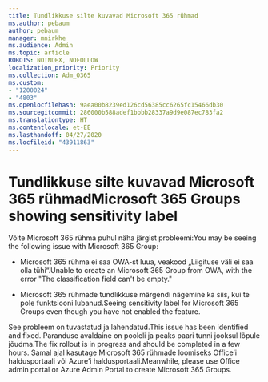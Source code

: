```yaml
---
title: Tundlikkuse silte kuvavad Microsoft 365 rühmad
ms.author: pebaum
author: pebaum
manager: mnirkhe
ms.audience: Admin
ms.topic: article
ROBOTS: NOINDEX, NOFOLLOW
localization_priority: Priority
ms.collection: Adm_O365
ms.custom:
- "1200024"
- "4803"
ms.openlocfilehash: 9aea00b8239ed126cd56385cc6265fc15466db30
ms.sourcegitcommit: 286000b588adef1bbbb28337a9d9e087ec783fa2
ms.translationtype: HT
ms.contentlocale: et-EE
ms.lasthandoff: 04/27/2020
ms.locfileid: "43911863"
---
```

# <a name="microsoft-365-groups-showing-sensitivity-label"></a><span data-ttu-id="34373-102">Tundlikkuse silte kuvavad Microsoft 365 rühmad</span><span class="sxs-lookup"><span data-stu-id="34373-102">Microsoft 365 Groups showing sensitivity label</span></span>

<span data-ttu-id="34373-103">Võite Microsoft 365 rühma puhul näha järgist probleemi:</span><span class="sxs-lookup"><span data-stu-id="34373-103">You may be seeing the following issue with Microsoft 365 Group:</span></span>

- <span data-ttu-id="34373-104">Microsoft 365 rühma ei saa OWA-st luua, veakood „Liigituse väli ei saa olla tühi“.</span><span class="sxs-lookup"><span data-stu-id="34373-104">Unable to create an Microsoft 365 Group from OWA, with the error "The classification field can't be empty."</span></span>

- <span data-ttu-id="34373-105">Microsoft 365 rühmade tundlikkuse märgendi nägemine ka siis, kui te pole funktsiooni lubanud.</span><span class="sxs-lookup"><span data-stu-id="34373-105">Seeing sensitivity label for Microsoft 365 Groups even though you have not enabled the feature.</span></span>

<span data-ttu-id="34373-106">See probleem on tuvastatud ja lahendatud.</span><span class="sxs-lookup"><span data-stu-id="34373-106">This issue has been identified and fixed.</span></span> <span data-ttu-id="34373-107">Paranduse avaldaine on pooleli ja peaks paari tunni jooksul lõpule jõudma.</span><span class="sxs-lookup"><span data-stu-id="34373-107">The fix rollout is in progress and should be completed in a few hours.</span></span> <span data-ttu-id="34373-108">Samal ajal kasutage Microsoft 365 rühmade loomiseks Office’i haldusportaali või Azure’i haldusportaali.</span><span class="sxs-lookup"><span data-stu-id="34373-108">Meanwhile, please use Office admin portal or Azure Admin Portal to create Microsoft 365 Groups.</span></span>  
